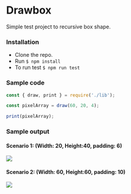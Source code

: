 Drawbox
=======

Simple test project to recursive box shape.

### Installation
- Clone the repo.
- Run `$ npm install`
- To run test `$ npm run test`

### Sample code
```javascript
const { draw, print } = require('./lib');

const pixelArray = draw(60, 20, 4);

print(pixelArray);
```

### Sample output
#### Scenario 1: (Width: 20, Height:40, padding: 6)
![](https://github.com/dhineshpandiyan/drawbox/blob/master/doc/20-40-6.png)

#### Scenario 2: (Width: 60, Height:60, padding: 10)
![](https://github.com/dhineshpandiyan/drawbox/blob/master/doc/60-60-10.png)

